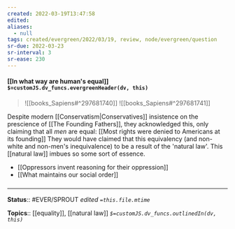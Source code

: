 ```yaml
---
created: 2022-03-19T13:47:58 
edited: 
aliases:
  - null
tags: created/evergreen/2022/03/19, review, node/evergreen/question
sr-due: 2022-03-23
sr-interval: 3
sr-ease: 230
---
```


#### [[In what way are human's equal]] `$=customJS.dv_funcs.evergreenHeader(dv, this)`


> ![[books_Sapiens#^297681740]]
> ![[books_Sapiens#^297681741]]

Despite modern [[Conservatism|Conservatives]] insistence on the prescience of 
[[The Founding Fathers]], they acknowledged this, only claiming that all *men* are equal:
[[Most rights were denied to Americans at its founding]]
They would have claimed that this equivalency (and non-white and non-men's inequivalence) to be a result of the 'natural law'.
This [[natural law]] imbues so some sort of essence.

- [[Oppressors invent reasoning for their oppression]]
- [[What maintains our social order]]

### <hr class="footnote"/>

**Status**:: #EVER/SPROUT
*edited `=this.file.mtime`*

**Topics**:: [[equality]], [[natural law]]
*`$=customJS.dv_funcs.outlinedIn(dv, this)`*
